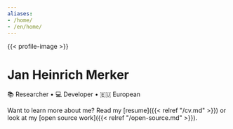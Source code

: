 ```yaml
---
aliases:
- /home/
- /en/home/
---
```


{{< profile-image >}}

# Jan Heinrich Merker

📚&nbsp;Researcher • 💻&nbsp;Developer • 🇪🇺&nbsp;European

[<i class="fa-solid fa-envelope"></i>](mailto:heinrich@merker.id "E-Mail")
[<i class="fa-brands fa-github"></i>](https://github.com/janheinrichmerker "GitHub")
[<i class="fa-brands fa-bluesky"></i>](https://bsky.app/profile/heinrich.merker.id "BlueSky")
<a rel="me" href="https://mastodon.acm.org/@jhreimer" title="Mastodon"><i class="fa-brands fa-mastodon"></i></a>
[<i class="fa-brands fa-linkedin"></i>](https://linkedin.com/in/janheinrichmerker "LinkedIn")
[<i class="fa-solid fa-person-hiking"></i>](https://komoot.com/user/1467080411664 "Komoot")
[<i class="fa-brands fa-instagram"></i>](https://instagram.com/janheinrichmerker "Instagram")
[<i class="fa-brands fa-google-scholar"></i>](https://scholar.google.de/citations?user=CKodR1QAAAAJ "Google Scholar")
[<i class="fa-brands fa-orcid"></i>](https://orcid.org/0000-0003-1992-8696 "ORCiD")
[<i class="fa-brands fa-whatsapp"></i>](https://api.whatsapp.com/send/?phone=491749273954 "WhatsApp")
[<i class="fa-brands fa-paypal"></i>](https://paypal.me/HeinrichReimer/ "PayPal")

Want to learn more about me? Read my [resume]({{< relref "/cv.md" >}}) or look at my [open source work]({{< relref "/open-source.md" >}}).
